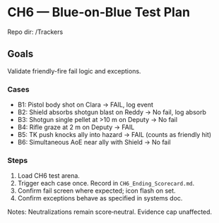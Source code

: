 # CH6 — Blue‑on‑Blue Test Plan
Repo dir: /Trackers

## Goals
Validate friendly-fire fail logic and exceptions.

### Cases
- B1: Pistol body shot on Clara → FAIL, log event
- B2: Shield absorbs shotgun blast on Reddy → No fail, log absorb
- B3: Shotgun single pellet at >10 m on Deputy → No fail
- B4: Rifle graze at 2 m on Deputy → FAIL
- B5: TK push knocks ally into hazard → FAIL (counts as friendly hit)
- B6: Simultaneous AoE near ally with Shield → No fail

### Steps
1) Load CH6 test arena.
2) Trigger each case once. Record in `CH6_Ending_Scorecard.md`.
3) Confirm fail screen where expected; icon flash on set.
4) Confirm exceptions behave as specified in systems doc.

Notes: Neutralizations remain score‑neutral. Evidence cap unaffected.
